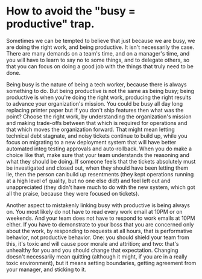 # How to avoid the "busy = productive" trap.

Sometimes we can be tempted to believe that just because we are busy, we are doing the right work,
and being productive. It isn't necessarily the case. There are many demands on a team's time, and
on a manager's time, and you will have to learn to say no to some things, and to delegate others,
so that you can focus on doing a good job with the things that truly need to be done.

Being busy is the nature of being a tech worker, because there is always something to do.
But being productive is not the same as being busy; being productive is when you're doing the
right work, producing the right results to advance your organization's mission. You could
be busy all day long replacing printer paper but if you don't ship features then what was
the point? Choose the right work, by understanding the organization's mission and making 
trade-offs between that which is required for operations and that which moves the organization
forward. That might mean letting technical debt stagnate, and noisy tickets continue to 
build up, while you focus on migrating to a new deployment system that will have better
automated integ testing approvals and auto-rollback. When you do make a choice like that, make
sure that your team understands the reasoning and what they should be doing. If someone feels that
the tickets absolutely must be investigated and closed out, when they should have been letting
them lie, then the person can build up resentments (they kept operations running at a high level
of quality, but no one else did!) and feel left out and unappreciated (they didn't have much 
to do with the new system, which got all the praise, because they were focused on tickets).

Another aspect to mistakenly linking busy with productive is being always on. You most likely
do not have to read every work email at 10PM or on weekends. And your team does not have to 
respond to work emails at 10PM either. If you have to demonstrate to your boss that you are 
concerned only about the work, by responding to requests at all hours, that is performative 
behavior, not productive behavior. One: you should shield your team from this, it's toxic and
will cause poor morale and attrition; and two: that's unhealthy for you and you should change 
that expectation. Changing doesn't necessarily mean quitting (although it might, if you are
in a really toxic environment), but it means setting boundaries, getting agreement from your
manager, and sticking to it.

